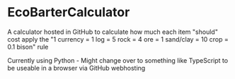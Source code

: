 # EcoBarterCalculator
A calculator hosted in GitHub to calculate how much each item "should" cost apply the "1 currency = 1 log = 5 rock = 4 ore = 1 sand/clay = 10 crop = 0.1 bison" rule

Currently using Python - Might change over to something like TypeScript to be useable in a browser via GitHub webhosting

